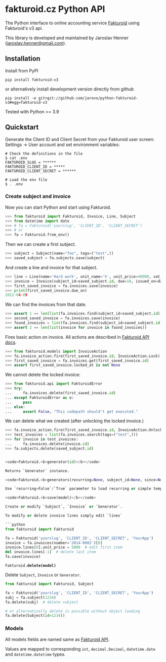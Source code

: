 # fakturoid.cz Python API

The Python interface to online accounting service [Fakturoid](http://fakturoid.cz/) using Fakturoid's v3 api.

This library is developed and maintained by Jaroslav Henner ([jaroslav.henner@gmail.com](mailto:jaroslav.henner@gmail.com)).


## Installation

Install from PyPI

    pip install fakturoid-v3

or alternatively install development version directly from github

    pip install -e git+git://github.com/jarovo/python-fakturoid-v3#egg=fakturoid-v3


Tested with Python >= 3.9


## Quickstart

Generate the Client ID and Client Secret from your Fakturoid user screen: Settings → User account and set environment variables:

```shell
# Check the definitions in the file
$ cat .env
FAKTUROID_SLUG = ******
FAKTUROID_CLIENT_ID = *****
FAKTUROID_CLIENT_SECRET = ******

# Load the env file
$ . .env
```

### Create subject and  invoice
Now you can start Python and start using Fakturoid.
```python
>>> from fakturoid import Fakturoid, Invoice, Line, Subject
>>> from datetime import date
>>> # fa = Fakturoid('yourslug', 'CLIENT_ID', 'CLIENT_SECRET')
>>> # or
>>> fa = Fakturoid.from_env()

```

Then we can create a first subject.
```python
>>> subject = Subject(name="foo", tags=("test",))
>>> saved_subject = fa.subjects.save(subject)

```

And create a line and invoice for that subject.

```python
>>> line = Line(name='Hard work', unit_name='h', unit_price=40000, vat_rate=20)
>>> invoice = Invoice(subject_id=saved_subject.id, due=10, issued_on=date(2012, 3, 30), tags=("test",), lines=[line])
>>> first_saved_invoice = fa.invoices.save(invoice)
>>> print(first_saved_invoice.due_on)
2012-04-09

```

We can find the invoices from that date.
```python
>>> assert 1 == len(list(fa.invoices.find(subject_id=saved_subject.id)))
>>> second_saved_invoice = fa.invoices.save(invoice)
>>> found_invoices = list(fa.invoices.find(subject_id=saved_subject.id))
>>> assert 2 == len(list(invoice for invoice in found_invoices))

```


Fires basic action on invoice. All actions are described in [Fakturoid API docs](https://www.fakturoid.cz/api/v3/invoices#invoice-actions).

```python
>>> from fakturoid.models import InvoiceAction
>>> fa.invoice_action.fire(first_saved_invoice.id, InvoiceAction.Lock)
>>> first_saved_invoice = fa.invoices.get(first_saved_invoice.id)
>>> assert first_saved_invoice.locked_at is not None

```

We cannot delete the locked invoice:
```python
>>> from fakturoid.api import FakturoidError
>>> try:
...     fa.invoices.delete(first_saved_invoice.id)
... except FakturoidError as e:
...     pass
... else:
...     assert False, "This codepath should't get executed."

```

We can delete what we created (after unlocking the locked invoice.)

```python
>>> fa.invoice_action.fire(first_saved_invoice.id, InvoiceAction.Unlock)
>>> test_invoices = list(fa.invoices.search(tags=("test",)))
>>> for invoice in test_invoices:
...     fa.invoices.delete(invoice.id)
>>> fa.subjects.delete(saved_subject.id)


<code>Fakturoid.<b>generator(id)</b></code>

Returns `Generator` instance.

<code>Fakturoid.<b>generators(recurring=None, subject_id=None, since=None)</b></code>

Use `recurring=False`/`True` parameter to load recurring or simple templates only.

<code>Fakturoid.<b>save(model)</b></code>

Create or modify `Subject`, `Invoice` or `Generator`.

To modify or delete invoice lines simply edit `lines`

```python
from fakturoid import Fakturoid

fa = Fakturoid('yourslug', 'CLIENT_ID', 'CLIENT_SECRET', 'YourApp')
invoice = fa.invoices(number='2014-0002')[0]
invoice.lines[0].unit_price = 5000  # edit first item
del invoice.lines[-1]  # delete last item
fa.save(invoice)
```

<code>Fakturoid.<b>delete(model)</b></code><br>

Delete `Subject`, `Invoice` or `Generator`.

```python
from fakturoid import Fakturoid, Subject

fa = Fakturoid('yourslug', 'CLIENT_ID', 'CLIENT_SECRET', 'YourApp')
subj = fa.subject(1234)
fa.delete(subj)  # delete subject

# or alternativelly delete is possible without object loading
fa.delete(Subject(id=1234))
```

### Models

All models fields are named same as  [Fakturoid API](https://www.fakturoid.cz/api/v3).

Values are mapped to corresponding `int`, `decimal.Decimal`, `datetime.date` and `datetime.datetime` types.
